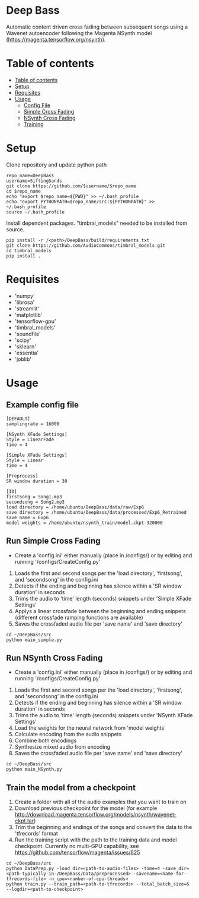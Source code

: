 # Deep Bass
Automatic content driven cross fading between subsequent songs using a Wavenet autoencoder following the Magenta NSynth model (https://magenta.tensorflow.org/nsynth).

Table of contents
=================

<!--ts-->
   * [Table of contents](#table-of-contents)
   * [Setup](#setup)
   * [Requisites](#requisites)
   * [Usage](#usage)
      * [Config File](#example-config-file)
      * [Simple Cross Fading](#run-simple-cross-fading)
      * [NSynth Cross Fading](#run-nsynth-cross-fading)
      * [Training](#train-the-model-from-a-checkpoint)
<!--te-->

Setup
=====
Clone repository and update python path
```
repo_name=DeepBass 
username=SiftingSands
git clone https://github.com/$username/$repo_name
cd $repo_name
echo "export $repo_name=${PWD}" >> ~/.bash_profile
echo "export PYTHONPATH=$repo_name/src:${PYTHONPATH}" >> ~/.bash_profile
source ~/.bash_profile
```
Install dependent packages. "timbral_models" needed to be installed from source.
```
pip install -r /<path>/DeepBass/build/requirements.txt
git clone https://github.com/AudioCommons/timbral_models.git
cd timbral_models
pip install .
```

Requisites
=====
- 'numpy'
- 'librosa'
- 'streamlit'
- 'matplotlib'
- 'tensorflow-gpu'
- 'timbral_models'
- 'soundfile'
- 'scipy'
- 'sklearn'
- 'essentia'
- 'joblib'

Usage
=====

Example config file
-----
```
[DEFAULT]
samplingrate = 16000

[NSynth XFade Settings]
Style = LinearFade
time = 4

[Simple XFade Settings]
Style = Linear
time = 4

[Preprocess]
SR window duration = 30

[IO]
firstsong = Song1.mp3
secondsong = Song2.mp3
load directory = /home/ubuntu/DeepBass/data/raw/Exp6
save directory = /home/ubuntu/DeepBass/data/processed/Exp6_Retrained
save name = Exp6
model weights = /home/ubuntu/nsynth_train/model.ckpt-320000
```

Run Simple Cross Fading
-----
- Create a 'config.ini' either manually (place in /configs/) or by editing and running '/configs/CreateConfig.py'
1. Loads the first and second songs per the 'load directory', 'firstsong', and 'secondsong' in the config.ini
2. Detects if the ending and beginning has silence within a 'SR window duration' in seconds
3. Trims the audio to 'time' length (seconds) snippets under 'Simple XFade Settings'
4. Applys a linear crossfade between the beginning and ending snippets (different crossfade ramping functions are available)
5. Saves the crossfaded audio file per 'save name' and 'save directory'
```
cd ~/DeepBass/src
python main_simple.py
```

Run NSynth Cross Fading
-----
- Create a 'config.ini' either manually (place in /configs/) or by editing and running '/configs/CreateConfig.py'
1. Loads the first and second songs per the 'load directory', 'firstsong', and 'secondsong' in the config.ini
2. Detects if the ending and beginning has silence within a 'SR window duration' in seconds
3. Trims the audio to 'time' length (seconds) snippets under 'NSynth XFade Settings'
4. Load the weights for the neural network from 'model weights'
5. Calculate encoding from the audio snippets
6. Combine both encodings
7. Synthesize mixed audio from encoding
8. Saves the crossfaded audio file per 'save name' and 'save directory'
```
cd ~/DeepBass/src
python main_NSynth.py
```

Train the model from a checkpoint
-----
1. Create a folder with all of the audio examples that you want to train on
2. Download previous checkpoint for the model (for example http://download.magenta.tensorflow.org/models/nsynth/wavenet-ckpt.tar)
3. Trim the beginning and endings of the songs and convert the data to the 'tfrecords' format
4. Run the training script with the path to the training data and model checkpoint. Currently no multi-GPU capability, see https://github.com/tensorflow/magenta/issues/625
```
cd ~/DeepBass/src
python DataPrep.py -load_dir=<path-to-audio-files> -time=4 -save_dir=<path-typically-in-/DeepBass/Data/preprocessed> -savename=<name-for-tfrecords-file> -n_cpu=<number-of-cpu-threads>
python train.py --train_path=<path-to-tfrecords> --total_batch_size=6 --logdir=<path-to-checkpoint>
```
